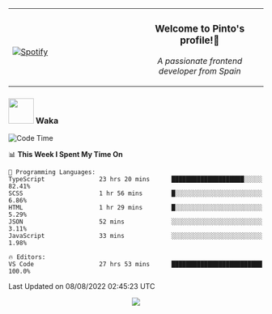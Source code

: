 <table width="100%" align="center"> 
  <tr>
  <td width="50%">
      
&nbsp; <br> [![Spotify](https://novatorem-zeta-rust.vercel.app/api/spotify)](https://open.spotify.com/user/novatorem-zeta-rust)

  </td>
  <td width="50%">
    <h3 align="center">Welcome to Pinto's profile!👋</h3>
    <p align="center"><em>A passionate frontend developer from Spain</em></p>
  </td>
  </table>

### <img src="https://media.giphy.com/media/VgCDAzcKvsR6OM0uWg/giphy.gif" width="50"> Waka

  <!--START_SECTION:waka-->
![Code Time](http://img.shields.io/badge/Code%20Time-745%20hrs%2023%20mins-blue)

📊 **This Week I Spent My Time On** 

```text
💬 Programming Languages: 
TypeScript               23 hrs 20 mins      ████████████████████░░░░░   82.41% 
SCSS                     1 hr 56 mins        █░░░░░░░░░░░░░░░░░░░░░░░░   6.86% 
HTML                     1 hr 29 mins        █░░░░░░░░░░░░░░░░░░░░░░░░   5.29% 
JSON                     52 mins             ░░░░░░░░░░░░░░░░░░░░░░░░░   3.11% 
JavaScript               33 mins             ░░░░░░░░░░░░░░░░░░░░░░░░░   1.98%

🔥 Editors: 
VS Code                  27 hrs 53 mins      █████████████████████████   100.0%

```


 Last Updated on 08/08/2022 02:45:23 UTC
<!--END_SECTION:waka-->

<div align="center">
<img src="https://github-readme-stats-gilt-tau.vercel.app/api/top-langs/?username=pinto-hub&layout=compact&theme=dracula" />
</div>
